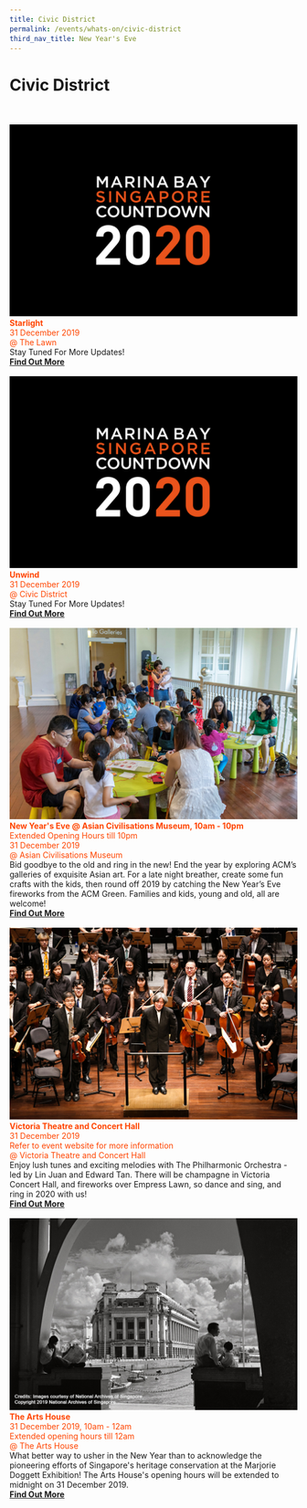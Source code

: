 ```yaml
---
title: Civic District
permalink: /events/whats-on/civic-district
third_nav_title: New Year's Eve
---
```


# Civic District

<br>
      <br>
     <a href="-"> <img src="/images/MBSC_Placeholder.jpg" /></a>
      <font color="orangered"><b>Starlight</b></font>
      <font color="orangered"><br>31 December 2019</font>
      <font color="orangered"><br> @ The Lawn</font>  
      <br>Stay Tuned For More Updates!
      <font color="orangered"><b><br><a href="https://-">Find Out More</a></b></font>
      <br>
      <br />
     <a href="-"> <img src="/images/MBSC_Placeholder.jpg" /></a>
      <font color="orangered"><b>Unwind</b></font>
      <font color="orangered"><br>31 December 2019</font>
      <font color="orangered"><br> @ Civic District</font>  
      <br>Stay Tuned For More Updates!
      <font color="orangered"><b><br><a href="-">Find Out More</a></b></font>
      <br>
      <br>
     <a href="https://www.acm.org.sg/"> <img src="/images/CDAsianCivilisationsMuseum.jpg" /></a>
      <font color="orangered"><b>New Year's Eve @ Asian Civilisations Museum, 10am - 10pm</b></font>
      <font color="orangered"><br> Extended Opening Hours till 10pm </font>
      <font color="orangered"><br>31 December 2019</font>
      <font color="orangered"><br> @ Asian Civilisations Museum </font>  
      <br>Bid goodbye to the old and ring in the new! End the year by exploring ACM’s galleries of exquisite Asian art. For a late night breather, create some fun crafts with the kids, then round off 2019 by catching the New Year’s Eve fireworks from the ACM Green. Families and kids, young and old, all are welcome!
      <font color="orangered"><b><br><a href="https://www.acm.org.sg/">Find Out More</a></b></font>
      <br>
      <br>      
     <a href="https://www.sistic.com.sg/events/nye1219"> <img src="/images/CDVictoriaTheaterandConcert.jpg" /></a>
      <font color="orangered"><b>Victoria Theatre and Concert Hall</b></font>
      <font color="orangered"><br>31 December 2019</font>
      <font color="orangered"><br> Refer to event website for more information </font>
      <font color="orangered"><br> @ Victoria Theatre and Concert Hall </font>  
      <br>Enjoy lush tunes and exciting melodies with The Philharmonic Orchestra - led by Lin Juan and Edward Tan. There will be champagne in Victoria Concert Hall, and fireworks over Empress Lawn, so dance and sing, and ring in 2020 with us!
      <font color="orangered"><b><br><a href="https://www.sistic.com.sg/events/nye1219">Find Out More</a></b></font>      
      <br>
      <br>
     <a href="https://www.theartshouse.sg/whats-on/marjorie-doggett-exhibition"> <img src="/images/CDTheArtHouse.jpg" /></a>
      <font color="orangered"><b>The Arts House</b></font>
      <font color="orangered"><br>31 December 2019, 10am - 12am</font>
      <font color="orangered"><br> Extended opening hours till 12am </font>
      <font color="orangered"><br> @ The Arts House </font>  
      <br>What better way to usher in the New Year than to acknowledge the pioneering efforts of Singapore's heritage conservation at the Marjorie Doggett Exhibition! The Arts House's opening hours will be extended to midnight on 31 December 2019.
      <font color="orangered"><b><br><a href="https://www.theartshouse.sg/whats-on/marjorie-doggett-exhibition">Find Out More</a></b></font> 
      <br>
